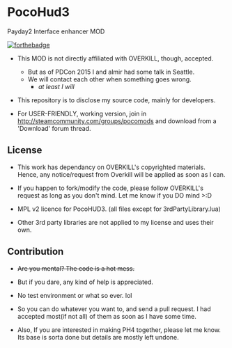 PocoHud3
========

Payday2 Interface enhancer MOD

[![forthebadge](http://forthebadge.com/images/badges/just-plain-nasty.svg)](http://forthebadge.com)

* This MOD is not directly affiliated with OVERKILL, though, accepted. 
  * But as of PDCon 2015 I and almir had some talk in Seattle.
  * We will contact each other when something goes wrong.
    * _at least I will_

* This repository is to disclose my source code, mainly for developers.

* For USER-FRIENDLY, working version, join in http://steamcommunity.com/groups/pocomods and download from a 'Download' forum thread.

License
---

* This work has dependancy on OVERKILL's copyrighted materials. Hence, any notice/request from Overkill will be applied as soon as I can.

* If you happen to fork/modify the code, please follow OVERKILL's request as long as you don't mind. Let me know if you DO mind >:D

* MPL v2 licence for PocoHUD3. (all files except for 3rdPartyLibrary.lua)

* Other 3rd party libraries are not applied to my license and uses their own.

Contribution
---
* ~~Are you mental? The code is a hot mess.~~
* But if you dare, any kind of help is appreciated.
* No test environment or what so ever. lol
* So you can do whatever you want to, and send a pull request. I had accepted most(if not all) of them as soon as I have some time.

* Also, If you are interested in making PH4 together, please let me know. Its base is sorta done but details are mostly left undone.

